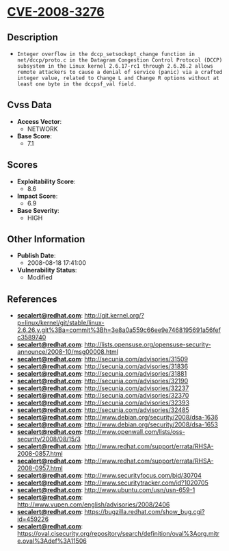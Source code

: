 
# [CVE-2008-3276](https://cve.mitre.org/cgi-bin/cvename.cgi?name=CVE-2008-3276)

## Description

- `Integer overflow in the dccp_setsockopt_change function in net/dccp/proto.c in the Datagram Congestion Control Protocol (DCCP) subsystem in the Linux kernel 2.6.17-rc1 through 2.6.26.2 allows remote attackers to cause a denial of service (panic) via a crafted integer value, related to Change L and Change R options without at least one byte in the dccpsf_val field.`

## Cvss Data

- **Access Vector**:
  - NETWORK
- **Base Score**:
  - 7.1

## Scores

- **Exploitability Score**:
  - 8.6
- **Impact Score**:
  - 6.9
- **Base Severity**:
  - HIGH

## Other Information

- **Publish Date**:
  - 2008-08-18 17:41:00
- **Vulnerability Status**:
  - Modified

## References

- **secalert@redhat.com**: http://git.kernel.org/?p=linux/kernel/git/stable/linux-2.6.26.y.git%3Ba=commit%3Bh=3e8a0a559c66ee9e7468195691a56fefc3589740
- **secalert@redhat.com**: http://lists.opensuse.org/opensuse-security-announce/2008-10/msg00008.html
- **secalert@redhat.com**: http://secunia.com/advisories/31509
- **secalert@redhat.com**: http://secunia.com/advisories/31836
- **secalert@redhat.com**: http://secunia.com/advisories/31881
- **secalert@redhat.com**: http://secunia.com/advisories/32190
- **secalert@redhat.com**: http://secunia.com/advisories/32237
- **secalert@redhat.com**: http://secunia.com/advisories/32370
- **secalert@redhat.com**: http://secunia.com/advisories/32393
- **secalert@redhat.com**: http://secunia.com/advisories/32485
- **secalert@redhat.com**: http://www.debian.org/security/2008/dsa-1636
- **secalert@redhat.com**: http://www.debian.org/security/2008/dsa-1653
- **secalert@redhat.com**: http://www.openwall.com/lists/oss-security/2008/08/15/3
- **secalert@redhat.com**: http://www.redhat.com/support/errata/RHSA-2008-0857.html
- **secalert@redhat.com**: http://www.redhat.com/support/errata/RHSA-2008-0957.html
- **secalert@redhat.com**: http://www.securityfocus.com/bid/30704
- **secalert@redhat.com**: http://www.securitytracker.com/id?1020705
- **secalert@redhat.com**: http://www.ubuntu.com/usn/usn-659-1
- **secalert@redhat.com**: http://www.vupen.com/english/advisories/2008/2406
- **secalert@redhat.com**: https://bugzilla.redhat.com/show_bug.cgi?id=459226
- **secalert@redhat.com**: https://oval.cisecurity.org/repository/search/definition/oval%3Aorg.mitre.oval%3Adef%3A11506
